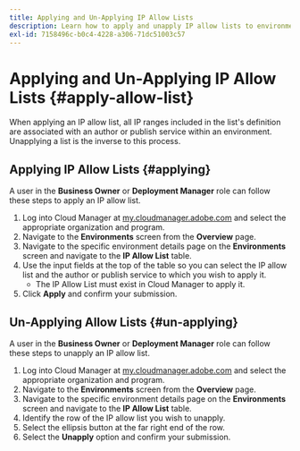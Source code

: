 ```yaml
---
title: Applying and Un-Applying IP Allow Lists 
description: Learn how to apply and unapply IP allow lists to environments.
exl-id: 7158496c-b0c4-4228-a306-71dc51003c57
---
```


# Applying and Un-Applying IP Allow Lists {#apply-allow-list}

When applying an IP allow list, all IP ranges included in the list's definition are associated with an author or publish service within an environment. Unapplying a list is the inverse to this process.

## Applying IP Allow Lists {#applying}

A user in the **Business Owner** or **Deployment Manager** role can follow these steps to apply an IP allow list.

1. Log into Cloud Manager at [my.cloudmanager.adobe.com](https://my.cloudmanager.adobe.com/) and select the appropriate organization and program.
1. Navigate to the **Environments** screen from the **Overview** page.
1. Navigate to the specific environment details page on the **Environments** screen and navigate to the **IP Allow List** table.
1. Use the input fields at the top of the table so you can select the IP allow list and the author or publish service to which you wish to apply it.
   * The IP Allow List must exist in Cloud Manager to apply it.
1. Click **Apply** and confirm your submission.

## Un-Applying Allow Lists {#un-applying}

A user in the **Business Owner** or **Deployment Manager** role can follow these steps to unapply an IP allow list.

1. Log into Cloud Manager at [my.cloudmanager.adobe.com](https://my.cloudmanager.adobe.com/) and select the appropriate organization and program.
1. Navigate to the **Environments** screen from the **Overview** page.
1. Navigate to the specific environment details page on the **Environments** screen and navigate to the **IP Allow List** table.
1. Identify the row of the IP allow list you wish to unapply.
1. Select the ellipsis button at the far right end of the row.
1. Select the **Unapply** option and confirm your submission.
